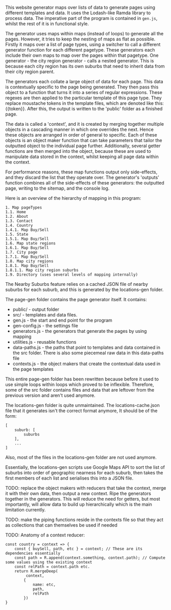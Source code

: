 This website generator maps over lists of data to generate pages using different templates and data. It uses the Lodash-like Ramda library to process data. The imperative part of the program is contained in `gen.js`, whilst the rest of it is in functional style.

The generator uses maps within maps (instead of loops) to generate all the pages. However, it tries to keep the nesting of maps as flat as possible. Firstly it maps over a list of page types, using a switcher to call a different generator function for each different pagetype. These generators each include their own maps to map over the pages within that pagetype. One generator - the city region generator - calls a nested generator. This is because each city region has its own suburbs that need to inherit data from their city region parent.

The generators each collate a large object of data for each page. This data is contextually specific to the page being generated. They then pass this object to a function that turns it into a series of regular expressions. These regexes are then applied to the particular template of this page type. They replace moustache tokens in the template files, which are denoted like this: {{token}}. After this, the output is written to the 'public' folder as a finished page.

The data is called a 'context', and it is created by merging together multiple objects in a cascading manner in which one overrides the next. Hence these objects are arranged in order of general to specific. Each of these objects is an object maker function that can take parameters that tailor the outputted object to the individual page further. Additionally, several getter functions are then merged into the object, because these are used to manipulate data stored in the context, whilst keeping all page data within the context.

For performance reasons, these map functions output only side-effects, and they discard the list that they operate over. The generator's 'outputs' function combines all of the side-effects of these generators: the outputted page, writing to the sitemap, and the console log.

Here is an overview of the hierarchy of mapping in this program:

```
1. Map pageTypes
1.1. Home
1.2. About
1.3. Contact
1.4. Country
1.4.1. Map Buy/Sell
1.5. State
1.5.1. Map Buy/Sell
1.6. Map state regions
1.6.1. Map Buy/Sell
1.7. City page
1.7.1. Map Buy/Sell
1.8. Map city regions
1.8.1. Map Buy/Sell
1.8.1.1. Map city region suburbs
1.9. Directory (uses several levels of mapping internally)
```

The Nearby Suburbs feature relies on a cached JSON file of nearby suburbs for each suburb, and this is generated by the locations-gen folder.

The page-gen folder contains the page generator itself. It contains:

* public/ - output folder
* src/ - templates and data files.
* gen.js - the start and end point for the program
* gen-config.js - the settings file
* generators.js - the generators that generate the pages by using mapping
* utilities.js - reusable functions
* data-paths.js - the paths that point to templates and data contained in the src folder. There is also some piecemeal raw data in this data-paths file
* contexts.js - the object makers that create the contextual data used in the page templates

This entire page-gen folder has been rewritten because before it used to use simple loops within loops which proved to be inflexible. Therefore, some of the src folder contains files and data that are leftover from the previous version and aren't used anymore.

The locations-gen folder is quite unmaintained. The locations-cache.json file that it generates isn't the correct format anymore, It should be of the form:

```
[
    suburb: [
        suburbs
    ],
    ...
]
```

Also, most of the files in the locations-gen folder are not used anymore.

Essentially, the locations-gen scripts use Google Maps API to sort the list of suburbs into order of geographic nearness for each suburb, then takes the first members of each list and serialises this into a JSON file.

TODO: replace the object makers with reducers that take the context, merge it with their own data, then output a new context. Ripe the generators together in the generators. This will reduce the need for getters, but most importantly, will allow data to build up hierarchically which is the main limitation currently.

TODO: make the piping functions reside in the contexts file so that they act as collections that can themselves be used if needed

TODO: Anatomy of a context reducer:

```
const country = context => {
    const { buySell, path, etc } = context; // These are its dependencies essentially
    const path = R.append(context.something, context.path); // Compute some values using the existing context
    const relPath = context.path etc.
    return R.mergeDeep(
         context,
        {
            name: etc,
            path,
            relPath
        })
}
```
